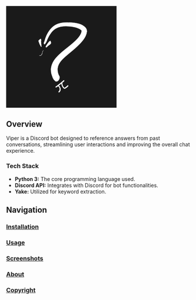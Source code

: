 <img src="viper.png" alt="Viper Discord Bot" width="300"/>

## Overview
Viper is a Discord bot designed to reference answers from past conversations, streamlining user interactions and improving the overall chat experience.

### Tech Stack
- **Python 3:** The core programming language used.
- **Discord API:** Integrates with Discord for bot functionalities.
- **Yake:** Utilized for keyword extraction.

## Navigation
### [Installation](installation.md)
### [Usage](usage.md)
### [Screenshots](screenshots.md)
### [About](about.md)
### [Copyright](copyright.md)
